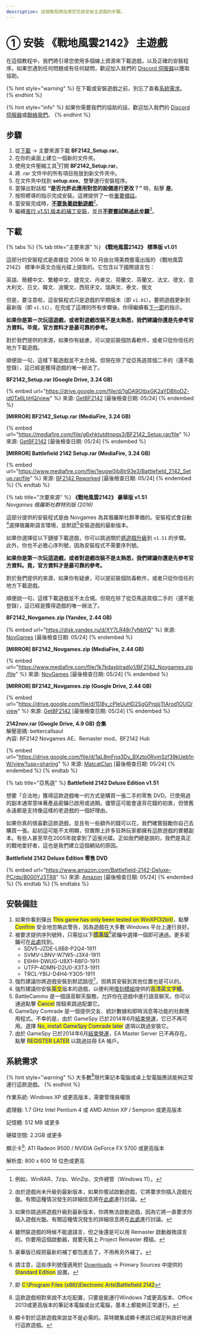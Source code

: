 ```yaml
---
description: 這個教程將指導您完成安裝主遊戲的步驟。
---
```


# ① 安裝 《戰地風雲2142》 主遊戲

在這個教程中，我們將引導您使用多個線上資源來下載遊戲，以及正確的安裝程序。如果您遇到任何問題或有任何疑問，歡迎加入我們的 [Discord 伺服器](https://discord.gg/DaMVNknVnV)以獲取協助。

{% hint style="warning" %}
在下載或安裝遊戲之前，別忘了查看[系統需求](1.-installing-base-game.md#xi-tong-xu-qiu)。
{% endhint %}

{% hint style="info" %}
如果你需要我們的協助的話，歡迎加入我們的 [Discord 伺服器](https://discord.gg/DaMVNknVnV)或[聯絡我們](../others/contact-us.md)。
{% endhint %}

## 步驟

1. 從[下載](1.-installing-base-game.md#xia-zai) -> 主要來源下載 **BF2142\_Setup.rar**。
2. 在你的桌面上建立一個新的文件夾。
3. 使用文件壓縮工具[^1]打開 **BF2142\_Setup.rar**。
4. 將 .rar 文件中的所有項目拖放到新文件夾中。
5. 在文件夾中找到 **setup.exe**。雙擊運行安裝程序。
6. 當彈出對話框 **“是否允許此應用對您的設備進行更改？”** 時，點擊 **是**。
7. 按照嚮導的指示完成安裝。這裡提供了一些[重要備註](1.-installing-base-game.md#an-zhuang-bei-zhu)。
8. 當安裝完成時，[**不要急著啟動遊戲**](#user-content-fn-2)[^2]。
9. 繼續[進行 v1.51 版本的補丁安裝](2.-installing-v1.51-patch.md)，並且[**不要嘗試略過此步驟**](#user-content-fn-3)[^3]。

## 下載

{% tabs %}
{% tab title="主要來源" %}
**《戰地風雲2142》 標準版 v1.01**

這部分的安裝程式是直接從 2006 年 10 月由台灣美商藝電出版的 《戰地風雲2142》 標準中英文合版光碟上提取的。它包含以下國際語言包：

英語、簡體中文、繁體中文、捷克文、丹麥文、荷蘭文、芬蘭文、法文、德文、意大利文、日文、韓文、波蘭文、西班牙文、瑞典文、泰文、俄文

但是，要注意啦，這安裝程式只是遊戲的早期版本（即 `v1.01`）。要把遊戲更新到最新版（即 `v1.51`），在完成了這裡的所有步驟後，你得繼續看[下一節](2.-installing-v1.51-patch.md)的指示。

**如果你是第一次玩這遊戲，或者對遊戲改裝不是太熟悉，我們建議你還是先參考官方資料。毕竟，官方資料才是最可靠的參考。**

對於我們提供的來源，如果你有疑慮，可以提前裝個防毒軟件，或者只從你信任的地方下載遊戲。

順便說一句，這樣下載遊戲並不太合規。但現在除了從亞馬遜買個二手的（還不能登錄），這已經是獲得遊戲的唯一辦法了。

**BF2142\_Setup.rar (Google Drive, 3.24 GB)**

{% embed url="https://drive.google.com/file/d/1gDA9OtbxGK2aYDBltoDZ-id0Ta6LtjHQ/view" %}
來源: [GetBF2142](../) \[最後檢查日期: 05/24]
{% endembed %}

**\[MIRROR] BF2142\_Setup.rar (MediaFire, 3.24 GB)**

{% embed url="https://mediafire.com/file/g6xhktutdtnpgs3/BF2142_Setup.rar/file" %}
來源: [GetBF2142](../) \[最後檢查日期: 05/24]
{% endembed %}

**\[MIRROR] Battlefield 2142 Setup.rar (MediaFire, 3.24 GB)**

{% embed url="https://www.mediafire.com/file/1eugw0jb8tr93e3/Battlefield_2142_Setup.rar/file" %}
來源: [BF2142 Reworked](https://mozziefiles.wixsite.com/bf2142) \[最後檢查日期: 05/24]
{% endembed %}
{% endtab %}

{% tab title="次要來源" %}
**《戰地風雲2142》 豪華版 v1.51**\
_Novgames 俄羅斯社群特別版 (2016)_

這部分提供的安裝程式是由 Novgames 為其俄羅斯社群準備的。安裝程式會自動[^4]選擇俄羅斯語言環境，並默認[^5]安裝遊戲的最新版本。

如果你選擇從以下鏈接下載遊戲，你可以跳過關於[將遊戲升級](2.-installing-v1.51-patch.md)到 `v1.51` 的步驟。此外，你也不必擔心序列號，因為安裝程式不需要序列號。

**如果你是第一次玩這遊戲，或者對遊戲改裝不是太熟悉，我們建議你還是先參考官方資料。竟，官方資料才是最可靠的參考。**

對於我們提供的來源，如果你有疑慮，可以提前裝個防毒軟件，或者只從你信任的地方下載遊戲。

順便說一句，這樣下載遊戲並不太合規。但現在除了從亞馬遜買個二手的（還不能登錄），這已經是獲得遊戲的唯一辦法了。

**BF2142\_Novgames.zip (Yandex, 2.44 GB)**

{% embed url="https://disk.yandex.ru/d/XY7LR48r7yNbYQ" %}
來源: [NovGames](https://novgames.ru/) \[最後檢查日期: 05/24]
{% endembed %}

**\[MIRROR] BF2142\_Novgames.zip (MediaFire, 2.44 GB)**

{% embed url="https://www.mediafire.com/file/1k7kdaxblradlo1/BF2142_Novgames.zip/file" %}
來源: [NovGames](https://novgames.ru/) \[最後檢查日期: 05/24]
{% endembed %}

**\[MIRROR] BF2142\_Novgames.zip (Google Drive, 2.44 GB)**

{% embed url="https://drive.google.com/file/d/1DBy_cPleUuHD2SgGPrqjjjTtArod1OUO/view" %}
來源: [GetBF2142](../) \[最後檢查日期: 05/24]
{% endembed %}

**2142nov.rar (Google Drive, 4.9 GB) 合集**\
解壓密碼: bettercallsaul\
內容: BF2142 Novgames AE、Remaster mod、BF2142 Hub

{% embed url="https://drive.google.com/file/d/1aL8mFnq3Dv_BXzto0RvmSzf39kUeb1nW/view?usp=sharing" %}
來源: [MatcatClan](https://www.youtube.com/watch?v=DDnFptN99kY) \[最後檢查日期: 05/24]
{% endembed %}
{% endtab %}

{% tab title="亞馬遜" %}
**Battlefield 2142 Deluxe Edition v1.51**

想要「合法地」獲得這款遊戲唯一的方式是購買一張二手的零售 DVD。已使用過的副本通常意味著產品密鑰已啟用或過期。儘管這可能會違背花錢的初衷，但懷舊永遠都是支持像這樣的老遊戲的一個好理由。

如果你真的很喜歡這款遊戲，並且有一些額外的錢可以花，我們確實鼓勵你自己去購買一張。起初這可能不太明顯，但實際上許多狂熱玩家都擁有這款遊戲的實體副本。有些人甚至早在2005年就拿到了這張光碟。正如我們總是說的，我們是真正的戰地愛好者，這也是我們建立這個網站的原因。

**Battlefield 2142 Deluxe Edition 零售 DVD**

{% embed url="https://www.amazon.com/Battlefield-2142-Deluxe-PC/dp/B000YJ3TR8" %}
來源: [Amazon](https://www.amazon.com/) \[最後檢查日期: 05/24]
{% endembed %}
{% endtab %}
{% endtabs %}

## 安裝備註

1. 如果你看到彈出 <mark style="color:blue;">This game has only been tested on WinXP(32bit)</mark>，點擊 <mark style="color:blue;">Confirm</mark> 安全地忽略此警告，因為遊戲在大多數 Windows 平台上運行良好。
2. 被要求提供序列號時，只需從以下[<mark style="color:blue;">標準版</mark>](#user-content-fn-6)[^6]密鑰中選擇一個即可通過。更多密鑰可在[此處](https://mozziefiles.wixsite.com/bf2142)找到。
   * SDV5-JZDE-L6B8-P2Q4-1911
   * SVMV-LBNV-W7W5-J3X4-1911
   * E6HH-DWUG-U8X1-R8F0-1911
   * UTFP-4DMN-D2U0-X3T3-1911​
   * TRCL-YBIJ-D4H4-Y3O5-1911
3. 強烈建議你將遊戲安裝到默認路徑[^7]，但將其安裝到其他位置也是可以的。
4. 強烈建議你安裝<mark style="color:blue;">英文</mark>版本的遊戲，以便利用[復刻模組](3.-installing-project-remaster.md)提供的<mark style="color:blue;">高清英文字體</mark>。
5. BattleCammo 是一個語音聊天服務，允許你在遊戲中進行語音聊天。你可以通過點擊 <mark style="color:blue;">Cancel</mark> 按鈕來跳過配置它。
6. GameSpy Comrade 是一個提供交友、統計數據和即時消息等功能的社群應用程式。不幸的是，由於 GameSpy 已於2014年6月[結束營運](https://en.wikipedia.org/wiki/GameSpy#Shutdown)，它已不再可用。選擇 <mark style="color:blue;">No, install GameSpy Comrade later</mark> 選項以跳過安裝它。
7. 由於 GameSpy 已於2014年6月[結束營運](https://en.wikipedia.org/wiki/GameSpy#Shutdown)，EA Master Server 已不再存在。點擊 <mark style="color:blue;">REGISTER LATER</mark> 以跳過註冊 EA 帳戶。

## 系統需求

{% hint style="warning" %}
大多數[^8]現代筆記本電腦或桌上型電腦應該能夠正常運行這款遊戲。
{% endhint %}

作業系統: Windows XP 或更高版本，需要管理員權限

處理器: 1.7 GHz Intel Pentium 4 或 AMD Athlon XP / Sempron 或更高版本

記憶體: 512 MB 或更多

硬碟空間: 2.2GB 或更多

顯示卡[^9]: ATI Radeon 9500 / NVIDIA GeForce FX 5700 或更高版本

解析度: 800 x 600 16 位色或更高

[^1]: 例如，WinRAR、7zip、WinZip、文件總管（Windows 11）。

[^2]: 由於遊戲尚未升級到最新版本，如果你嘗試啟動遊戲，它將要求你插入遊戲光盤。有關這種情況發生的詳細信息將在[此處](2.-installing-v1.51-patch.md)進行討論。

[^3]: 如果你跳過將遊戲升級到最新版本，你將無法啟動遊戲，因為它將一直要求你插入遊戲光盤。有關這種情況發生的詳細信息將在[此處](2.-installing-v1.51-patch.md)進行討論。

[^4]: 雖然裝遊戲的時候不能選語言，但之後還是可以用 Remaster 啟動器換語言的。你要用這個啟動器，就要先裝上 Project Remaster 模組。

[^5]: 豪華版已經把最新的補丁都包進去了，不用再另外補丁。

[^6]: 請注意，這些序列號僅適用於 [Downloads](1.-installing-base-game.md#downloads) -> Primary Sources 中提供的 <mark style="color:blue;">Standard Edition</mark> 設置。

[^7]: 即 <mark style="color:blue;">C:\Program Files (x86)\Electronic Arts\Battlefield 2142</mark>

[^8]: 這款遊戲相對來說不太吃配置，只要是能運行Windows 7或更高版本、Office 2013或更高版本的筆記本電腦或台式電腦，基本上都能夠正常運行。

[^9]: 顯卡對於這款遊戲來說並不是必需的。英特爾集成顯卡應該已經足夠良好地運行這款遊戲。
